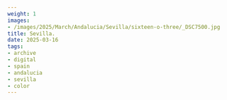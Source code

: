 ```yaml
---
weight: 1
images:
- /images/2025/March/Andalucia/Sevilla/sixteen-o-three/_DSC7500.jpg
title: Sevilla.
date: 2025-03-16
tags:
- archive
- digital
- spain
- andalucia
- sevilla
- color
---
```


